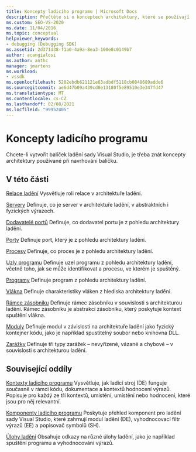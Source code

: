 ```yaml
---
title: Koncepty ladicího programu | Microsoft Docs
description: Přečtěte si o konceptech architektury, které se používají při navrhování balíčku ladění sady Visual Studio, který vám může pomáhat s vytvářením na tomto balíčku.
ms.custom: SEO-VS-2020
ms.date: 11/04/2016
ms.topic: conceptual
helpviewer_keywords:
- debugging [Debugging SDK]
ms.assetid: 2d371d38-f1a0-4a9a-8ea3-100e8c0149b7
author: acangialosi
ms.author: anthc
manager: jmartens
ms.workload:
- vssdk
ms.openlocfilehash: 5202ebdb621121e63adbdf5118cb0848689adde6
ms.sourcegitcommit: ae6d47b09a439cd0e13180f5e89510e3e347fd47
ms.translationtype: MT
ms.contentlocale: cs-CZ
ms.lasthandoff: 02/08/2021
ms.locfileid: "99952405"
---
```

# <a name="debugger-concepts"></a>Koncepty ladicího programu
Chcete-li vytvořit balíček ladění sady Visual Studio, je třeba znát koncepty architektury používané při navrhování balíčku.

## <a name="in-this-section"></a>V této části
 [Relace ladění](../../extensibility/debugger/debug-session.md) Vysvětluje roli relace v architektuře ladění.

 [Servery](../../extensibility/debugger/servers-visual-studio-sdk.md) Definuje, co je server v architektuře ladění, v abstraktních i fyzických výrazech.

 [Dodavatelé portů](../../extensibility/debugger/port-suppliers.md) Definuje, co dodavatel portu je z pohledu architektury ladění.

 [Porty](../../extensibility/debugger/ports.md) Definuje port, který je z pohledu architektury ladění.

 [Procesy](../../extensibility/debugger/processes.md) Definuje, co proces je z pohledu architektury ladění.

 [Uzly programu](../../extensibility/debugger/program-nodes.md) Definuje uzel programu z pohledu architektury ladění, včetně toho, jak se může identifikovat a procesu, ve kterém je spuštěný.

 [Programy](../../extensibility/debugger/programs.md) Definuje program z pohledu architektury ladění.

 [Vlákna](../../extensibility/debugger/threads.md) Definuje charakteristiky vláken z hlediska architektury ladění.

 [Rámce zásobníku](../../extensibility/debugger/stack-frames.md) Definuje rámec zásobníku v souvislosti s architekturou ladění. Rámec zásobníku je abstrakcí zásobníku, který poskytuje kontext spuštění vlákna.

 [Moduly](../../extensibility/debugger/modules.md) Definuje modul v závislosti na architektuře ladění jako fyzický kontejner kódu, jako je například spustitelný soubor nebo knihovna DLL.

 [Zarážky](../../extensibility/debugger/breakpoints-visual-studio-sdk.md) Definuje tři typy zarážek – nevyřízené, vázané a chybové – v souvislosti s architekturou ladění.

## <a name="related-sections"></a>Související oddíly
 [Kontexty ladicího programu](../../extensibility/debugger/debugger-contexts.md) Vysvětluje, jak ladicí stroj (DE) funguje současně v rámci kódu, dokumentace a kontextů hodnocení výrazů. Popisuje pro každý ze tří kontextů, umístění, umístění nebo hodnocení, které jsou pro něj relevantní.

 [Komponenty ladicího programu](../../extensibility/debugger/debugger-components.md) Poskytuje přehled komponent pro ladění sady Visual Studio, které zahrnují modul ladění (DE), vyhodnocovací filtr výrazů (EE) a popisovač symbolů (SH).

 [Úlohy ladění](../../extensibility/debugger/debugging-tasks.md) Obsahuje odkazy na různé úlohy ladění, jako je například spuštění programu a vyhodnocování výrazů.

